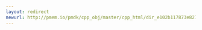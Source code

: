 ```yaml
---
layout: redirect
newurl: http://pmem.io/pmdk/cpp_obj/master/cpp_html/dir_e102b117873e8277d675ddc9ce96c212.html
---
```

